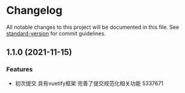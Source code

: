 # Changelog

All notable changes to this project will be documented in this file. See [standard-version](https://github.com/conventional-changelog/standard-version) for commit guidelines.

## 1.1.0 (2021-11-15)


### Features

* 初次提交 具有vuetify框架 完善了提交规范化相关功能 5337671
